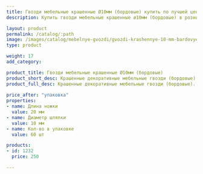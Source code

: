 ```yaml
---
title: Гвозди мебельные крашенные Ø10мм (бордовые) купить по лучшей цене с доставкой - Поролоныч
description: Купить гвозди мебельные крашенные ø10мм (бордовые) в розницу с доставкой по Москве в интернет-магазине Поролоныча.

layout: product
permalink: /catalog/:path
image: /images/catalog/mebelnye-gvozdi/gvozdi-krashennye-10-mm-bardovye-01_1600w.jpg
type: product

weight: 17
add_category: 

product_title: Гвозди мебельные крашенные Ø10мм (бордовые)
product_short_desc: Крашенные декоративные мебельные гвозди (бордовые). Диаметр шляпки 10 мм, длина ножки 20 мм.
product_full_desc: Крашенные декоративные мебельные гвозди (бордовые). Диаметр шляпки 10 мм, длина ножки 20 мм.
        
price_after: "упаковка"
properties:
- name: Длина ножки
  value: 20 мм
- name: Диаметр шляпки
  value: 10 мм
- name: Кол-во в упаковке
  value: 60 шт

products:
- id: 1232
  price: 250

---
```

